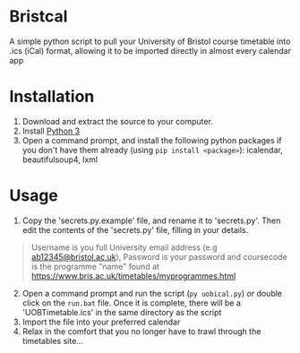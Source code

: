 # Bristcal
A simple python script to pull your University of Bristol course timetable into .ics (iCal) format, allowing it to be imported directly in almost every calendar app

# Installation
1. Download and extract the source to your computer.
2. Install [Python 3](https://www.python.org/downloads/)
3. Open a command prompt, and install the following python packages if you don't have them already (using `pip install <package>`): icalendar, beautifulsoup4, lxml

# Usage
1. Copy the 'secrets.py.example' file, and rename it to 'secrets.py'. Then edit the contents of the 'secrets.py' file, filling in your details.

> Username is you full University email address (e.g ab12345@bristol.ac.uk), Password is your password and coursecode is the programme "name" found at https://www.bris.ac.uk/timetables/myprogrammes.html

2. Open a command prompt and run the script (`py uobical.py`) *or* double click on the `run.bat` file. Once it is complete, there will be a 'UOBTimetable.ics' in the same directory as the script
3. Import the file into your preferred calendar
4. Relax in the comfort that you no longer have to trawl through the timetables site...
